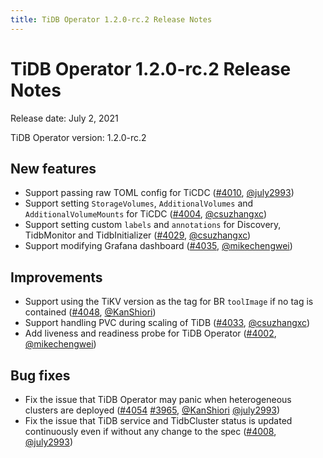 ```yaml
---
title: TiDB Operator 1.2.0-rc.2 Release Notes
---
```


# TiDB Operator 1.2.0-rc.2 Release Notes

Release date: July 2, 2021

TiDB Operator version: 1.2.0-rc.2

## New features

- Support passing raw TOML config for TiCDC ([#4010](https://github.com/pingcap/tidb-operator/pull/4010), [@july2993](https://github.com/july2993))
- Support setting `StorageVolumes`, `AdditionalVolumes` and `AdditionalVolumeMounts` for TiCDC ([#4004](https://github.com/pingcap/tidb-operator/pull/4004), [@csuzhangxc](https://github.com/csuzhangxc))
- Support setting custom `labels` and `annotations` for Discovery, TidbMonitor and TidbInitializer ([#4029](https://github.com/pingcap/tidb-operator/pull/4029), [@csuzhangxc](https://github.com/csuzhangxc))
- Support modifying Grafana dashboard ([#4035](https://github.com/pingcap/tidb-operator/pull/4035), [@mikechengwei](https://github.com/mikechengwei))

## Improvements

- Support using the TiKV version as the tag for BR `toolImage` if no tag is contained ([#4048](https://github.com/pingcap/tidb-operator/pull/4048), [@KanShiori](https://github.com/KanShiori))
- Support handling PVC during scaling of TiDB ([#4033](https://github.com/pingcap/tidb-operator/pull/4033), [@csuzhangxc](https://github.com/csuzhangxc))
- Add liveness and readiness probe for TiDB Operator ([#4002](https://github.com/pingcap/tidb-operator/pull/4002), [@mikechengwei](https://github.com/mikechengwei))

## Bug fixes

- Fix the issue that TiDB Operator may panic when heterogeneous clusters are deployed ([#4054](https://github.com/pingcap/tidb-operator/pull/4054) [#3965](https://github.com/pingcap/tidb-operator/pull/3965), [@KanShiori](https://github.com/KanShiori) [@july2993](https://github.com/july2993))
- Fix the issue that TiDB service and TidbCluster status is updated continuously even if without any change to the spec ([#4008](https://github.com/pingcap/tidb-operator/pull/4008), [@july2993](https://github.com/july2993))
